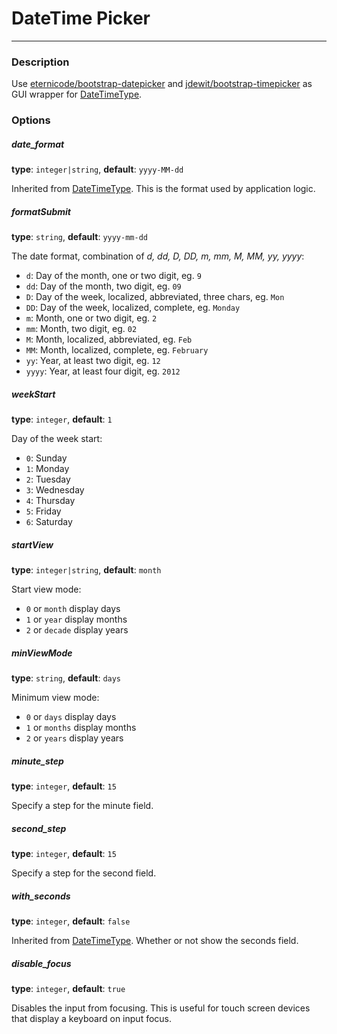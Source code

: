 # DateTime Picker
---------------------------------------

[symfony-datetimetype]: http://symfony.com/doc/current/reference/forms/types/datetime.html
[eternicode-datepicker]: https://github.com/eternicode/bootstrap-datepicker
[jdewit-timepicker]: https://github.com/jdewit/bootstrap-timepicker

### Description

Use [eternicode/bootstrap-datepicker][eternicode-datepicker] and
[jdewit/bootstrap-timepicker][jdewit-timepicker] as GUI wrapper for
[DateTimeType][symfony-datetimetype].

### Options

##### date_format

**type**: `integer|string`, **default**: `yyyy-MM-dd`

Inherited from [DateTimeType][symfony-datetimetype]. This is the format used by 
application logic.

##### formatSubmit

**type**: `string`, **default**: `yyyy-mm-dd`

The date format, combination of *d, dd, D, DD, m, mm, M, MM, yy, yyyy*:

* `d`: Day of the month, one or two digit, eg. `9`
* `dd`: Day of the month, two digit, eg. `09`
* `D`: Day of the week, localized, abbreviated, three chars, eg. `Mon`
* `DD`: Day of the week, localized, complete, eg. `Monday`
* `m`: Month, one or two digit, eg. `2`
* `mm`: Month, two digit, eg. `02`
* `M`: Month, localized, abbreviated, eg. `Feb`
* `MM`: Month, localized, complete, eg. `February`
* `yy`: Year, at least two digit, eg. `12`
* `yyyy`: Year, at least four digit, eg. `2012`

##### weekStart

**type**: `integer`, **default**: `1`

Day of the week start:

* `0`: Sunday
* `1`: Monday
* `2`: Tuesday
* `3`: Wednesday
* `4`: Thursday
* `5`: Friday
* `6`: Saturday

##### startView

**type**: `integer|string`, **default**: `month`

Start view mode:

* `0` or `month` display days
* `1` or `year` display months
* `2` or `decade` display years

##### minViewMode

**type**: `string`, **default**: `days`

Minimum view mode:

* `0` or `days` display days
* `1` or `months` display months
* `2` or `years` display years

##### minute_step

**type**: `integer`, **default**: `15`

Specify a step for the minute field.

##### second_step

**type**: `integer`, **default**: `15`

Specify a step for the second field.

##### with_seconds

**type**: `integer`, **default**: `false`

Inherited from [DateTimeType][symfony-datetimetype]. Whether or not show the seconds field.

##### disable_focus

**type**: `integer`, **default**: `true`

Disables the input from focusing. This is useful for touch screen devices 
that display a keyboard on input focus.
